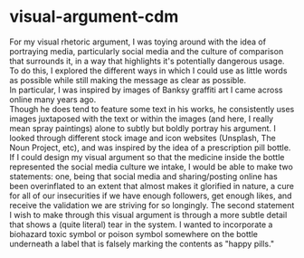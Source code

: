 # visual-argument-cdm



For my visual rhetoric argument, I was toying around with the idea of portraying media, particularly social media and the culture of 
comparison that surrounds it, in a way that highlights it's potentially dangerous usage.  To do this, I explored the different ways 
in which I could use as little words as possible while still making the message as clear as possible.  
In particular, I was inspired by images of Banksy graffiti art I came across online many years ago.  
Though he does tend to feature some text in his works, he consistently uses images juxtaposed with the text or within the images 
(and here, I really mean spray paintings) alone to subtly but boldly portray his argument.  I looked through different stock image 
and icon websites (Unsplash, The Noun Project, etc), and was inspired by the idea of a prescription pill bottle.   
If I could design my visual argument so that the medicine inside the bottle represented the social media culture we intake, 
I would be able to make two statements: one, being that social media and sharing/posting online has been overinflated to an 
extent that almost makes it glorified in nature, a cure for all of our insecurities if we have enough followers, get enough likes, 
and receive the validation we are striving for so longingly.  The second statement I wish to make through this visual argument 
is through a more subtle detail that shows a (quite literal) tear in the system.  I wanted to incorporate a biohazard toxic symbol 
or poison symbol somewhere on the bottle underneath a label that is falsely marking the contents as "happy pills."  


